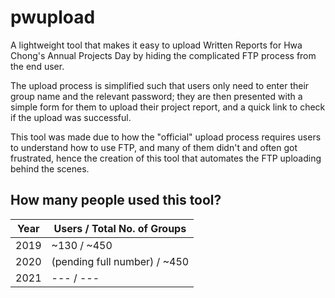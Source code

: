 # pwupload

A lightweight tool that makes it easy to upload Written Reports for Hwa Chong's Annual Projects Day by hiding the complicated FTP process from the end user.

The upload process is simplified such that users only need to enter their group name and the relevant password; they are then presented with a simple form for them to upload their project report, and a quick link to check if the upload was successful.

This tool was made due to how the "official" upload process requires users to understand how to use FTP, and many of them didn't and often got frustrated, hence the creation of this tool that automates the FTP uploading behind the scenes.

## How many people used this tool?

| Year | Users / Total No. of Groups           |
|------|---------------------------------------|
| 2019 | ~130 / ~450                           |
| 2020 | (pending full number) / ~450          |
| 2021 | --- / ---                             |
